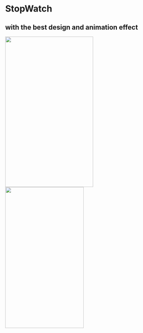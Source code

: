 # StopWatch
<h2> with the best design and animation effect</h2>

<img src="https://user-images.githubusercontent.com/83058841/122642298-5d0d1400-d127-11eb-93e0-69ea15a7cee3.png" width="280" height="480">

<img src="https://user-images.githubusercontent.com/83058841/122709170-598aa180-d27b-11eb-83aa-7cd0e8159380.png" width="250" height="450">
